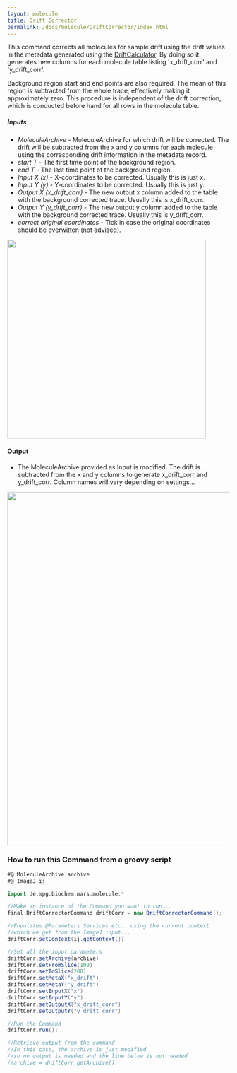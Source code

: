 ```yaml
---
layout: molecule
title: Drift Corrector
permalink: /docs/molecule/DriftCorrector/index.html
---
```

This command corrects all molecules for sample drift using the drift values in the metadata generated using the [DriftCalculator](../DriftCalculator). By doing so it generates new columns for each molecule table listing 'x_drift_corr' and 'y_drift_corr'.

Background region start and end points are also required. The mean of this region is subtracted from the whole trace, effectively making it approximately zero. This procedure is independent of the drift correction, which is conducted before hand for all rows in the molecule table.


##### Inputs

* *MoleculeArchive* - MoleculeArchive for which drift will be corrected. The drift will be subtracted from the x and y columns for each molecule using the corresponding drift information in the metadata record.
* *start T* - The first time point of the background region.
* *end T* - The last time point of the background region.
* *Input X (x)* - X-coordinates to be corrected. Usually this is just x.
* *Input Y (y)* - Y-coordinates to be corrected. Usually this is just y.
* *Output X (x_drift_corr)* - The new output x column added to the table with the background corrected trace. Usually this is x_drift_corr.
* *Output Y (y_drift_corr)* - The new output y column added to the table with the background corrected trace. Usually this is y_drift_corr.
* *correct original coordinates* - Tick in case the original coordinates should be overwitten (not advised).

<img align='center' src='{{site.baseurl}}/docs/molecule/img/Drift Corrector.png' width='450' />

#### Output

* The MoleculeArchive provided as Input is modified. The drift is subtracted from the x and y columns to generate x_drift_corr and y_drift_corr. Column names will vary depending on settings...

<img align='center' src='{{site.baseurl}}/docs/molecule/img/img5.png' width='800' />

### How to run this Command from a groovy script

```groovy
#@ MoleculeArchive archive
#@ ImageJ ij

import de.mpg.biochem.mars.molecule.*

//Make an instance of the Command you want to run...
final DriftCorrectorCommand driftCorr = new DriftCorrectorCommand();

//Populates @Parameters Services etc.. using the current context
//which we get from the ImageJ input...
driftCorr.setContext(ij.getContext())

//Set all the input parameters
driftCorr.setArchive(archive)
driftCorr.setFromSlice(100)
driftCorr.setToSlice(200)
driftCorr.setMetaX("x_drift")
driftCorr.setMetaY("y_drift")
driftCorr.setInputX("x")
driftCorr.setInputY("y")
driftCorr.setOutputX("x_drift_corr")
driftCorr.setOutputY("y_drift_corr")

//Run the Command
driftCorr.run();

//Retrieve output from the command
//In this case, the archive is just modified
//so no output is needed and the line below is not needed
//archive = driftCorr.getArchive();
```
